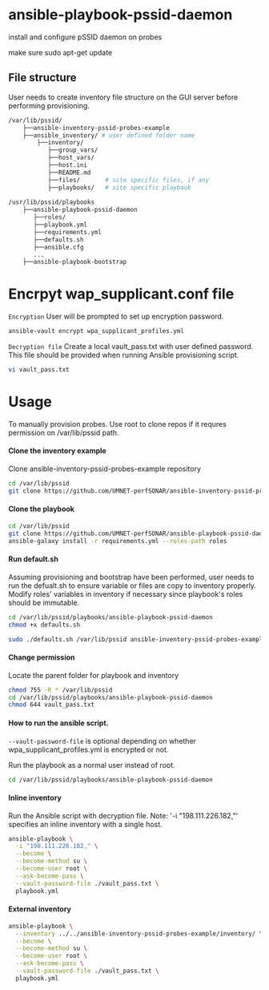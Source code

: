 # ansible-playbook-pssid-daemon
install and configure pSSID daemon on probes

make sure  sudo apt-get update  


## File structure
User needs to create inventory file structure on the GUI server before performing provisioning.
```bash
/var/lib/pssid/
    ├──ansible-inventory-pssid-probes-example
    ├──ansible_inventory/ # user defined folder name
        ├──inventory/
           ├──group_vars/
           ├──host_vars/
           ├──host.ini
           ├──README.md    
           ├──files/       # site specific files, if any
           ├──playbooks/   # site specific playbook
        
/usr/lib/pssid/playbooks
    ├──ansible-playbook-pssid-daemon
       ├──roles/
       ├──playbook.yml
       ├──requirements.yml
       ├──defaults.sh
       ├──ansible.cfg
       ...
    ├──ansible-playbook-bootstrap  
```


# Encrpyt wap_supplicant.conf file
`Encryption`
User will be prompted to set up encryption password.
```bash
ansible-vault encrypt wpa_supplicant_profiles.yml
```

`Decryption file`
Create a local vault_pass.txt with user defined password. This file should be provided when running Ansible provisioning script. 
```bash
vi vault_pass.txt
```


# Usage
To manually provision probes. Use root to clone repos if it requres permission on /var/lib/pssid path. 

#### Clone the inventory example
Clone ansible-inventory-pssid-probes-example repository 
```bash
cd /var/lib/pssid
git clone https://github.com/UMNET-perfSONAR/ansible-inventory-pssid-probes-example.git
```

#### Clone the playbook
```bash
cd /var/lib/pssid
git clone https://github.com/UMNET-perfSONAR/ansible-playbook-pssid-daemon.git
ansible-galaxy install -r requirements.yml --roles-path roles
```

#### Run default.sh
Assuming provisioning and bootstrap have been performed, user needs to run the defualt.sh to ensure variable or files are copy to inventory properly. Modify roles' variables in inventory if necessary since playbook's roles should be immutable.
```bash
cd /var/lib/pssid/playbooks/ansible-playbook-pssid-daemon
chmod +x defaults.sh
```

```bash
sudo ./defaults.sh /var/lib/pssid ansible-inventory-pssid-probes-example/
``` 

#### Change permission
Locate the parent folder for playbook and inventory
``` bash
chmod 755 -R * /var/lib/pssid
cd /var/lib/pssid/playbooks/ansible-playbook-pssid-daemon
chmod 644 vault_pass.txt
```

#### How to run the ansible script. 
`--vault-password-file` is optional depending on whether wpa_supplicant_profiles.yml is encrypted or not. 

Run the playbook as a normal user instead of root.
```bash
cd /var/lib/pssid/playbooks/ansible-playbook-pssid-daemon
```

#### Inline inventory
Run the Ansible script with decryption file. Note: '-i "198.111.226.182,"' specifies an inline inventory with a single host.

```bash
ansible-playbook \
  -i "198.111.226.182," \
  --become \
  --become-method su \
  --become-user root \
  --ask-become-pass \
  --vault-password-file ./vault_pass.txt \
  playbook.yml
```

#### External inventory
``` bash
ansible-playbook \
  --inventory ../../ansible-inventory-pssid-probes-example/inventory/ \
  --become \
  --become-method su \
  --become-user root \
  --ask-become-pass \
  --vault-password-file ./vault_pass.txt \
  playbook.yml
```